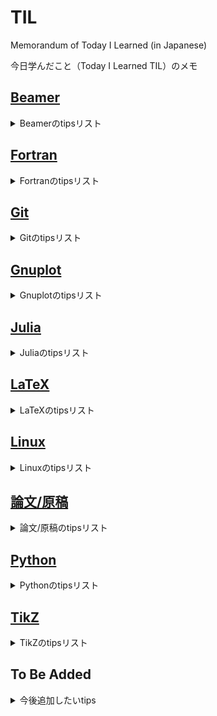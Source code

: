 # TIL

Memorandum of Today I Learned (in Japanese)

今日学んだこと（Today I Learned TIL）のメモ

## [Beamer](https://github.com/ryo-ARAKI/TIL/tree/master/beamer)

<details>
<summary>Beamerのtipsリスト</summary>

- [backup_slide.md](https://github.com/ryo-ARAKI/TIL/blob/master/beamer/backup_slide.md)
  - Beamerで総スライド番号に影響しない補遺スライドを作成する
- [bibliography_break_frame.md](https://github.com/ryo-ARAKI/TIL/blob/master/beamer/bibliography_break_frame.md)
  - Beamerで参考文献を出力する
- [change_default_font_size.md](https://github.com/ryo-ARAKI/TIL/blob/master/beamer/change_default_font_size.md)
  - デフォルトのフォントサイズを変更する
- [handout_with_complex_animation.md](https://github.com/ryo-ARAKI/TIL/blob/master/beamer/handout_with_complex_animation.md)
  - アニメーションを handout に反映する
- [hfill_in_frametitle.md](https://github.com/ryo-ARAKI/TIL/blob/master/beamer/hfill_in_frametitle.md)
  - Frametitle 中で右揃えする
- [itemize_animation.md](https://github.com/ryo-ARAKI/TIL/blob/master/beamer/itemize_animation.md)
  - `itemize` 環境にアニメーションをつける
- [itemize_temporarily_different_bullet.md](https://github.com/ryo-ARAKI/TIL/blob/master/beamer/itemize_temporarily_different_bullet.md)
  - `itemize` 環境中で一部だけ異なる bullet を使う
- [toc_customise.md](https://github.com/ryo-ARAKI/TIL/blob/master/beamer/toc_customise.md)
  - 目次の表示を制御する

</details>

## [Fortran](https://github.com/ryo-ARAKI/TIL/tree/master/fortran)

<details>
<summary>Fortranのtipsリスト</summary>

- [f2py.f90](https://github.com/ryo-ARAKI/TIL/blob/master/fortran/f2py.f90)と[f2py.py](https://github.com/ryo-ARAKI/TIL/blob/master/fortran/f2py.py)
  - Fortran と Python を連携する F2PY のサンプルプログラム
- [ifdef.f90](https://github.com/ryo-ARAKI/TIL/blob/master/fortran/ifdef.f90)
  - `#ifdef` フラグのサンプルプログラム

</details>

## [Git](https://github.com/ryo-ARAKI/TIL/tree/master/git)

<details>
<summary>Gitのtipsリスト</summary>

- [extract_subdirectory_as_new_repository.md](https://github.com/ryo-ARAKI/TIL/blob/master/git/extract_subdirectory_as_new_repository.md)
  - ある Git リポジトリ中のサブディレクトリを新しいリポジトリとして切り出す
- [rename_remote_branch.md](https://github.com/ryo-ARAKI/TIL/blob/master/git/rename_remote_branch.md)
  - Remote branch の名前を変える

</details>

## [Gnuplot](https://github.com/ryo-ARAKI/TIL/tree/master/gnuplot)

<details>
<summary>Gnuplotのtipsリスト</summary>

- [decimate_data.md](https://github.com/ryo-ARAKI/TIL/blob/master/gnuplot/decimate_data.md)
  - データを間引いて描画する
- [do_not_plot_0_data.md](https://github.com/ryo-ARAKI/TIL/blob/master/gnuplot/do_not_plot_0_data.md)
  - y=0 を描画しない
- [install_without_sudo.md](https://github.com/ryo-ARAKI/TIL/blob/master/gnuplot/install_without_sudo.md)
  - サーバに sudo 権限無しで gnuplot ver5.2.8 をインストールする
- [keep_plot_generated_by_gp_script.md](https://github.com/ryo-ARAKI/TIL/blob/master/gnuplot/keep_plot_generated_by_gp_script.md)
  - `.gp` スクリプトで描画したグラフを表示し続ける
- [plot_sum_of_multiple_columns.md](https://github.com/ryo-ARAKI/TIL/blob/master/gnuplot/plot_sum_of_multiple_columns.md)
  - 複数の列データの和を描画する
- [print_key_in_front.md](https://github.com/ryo-ARAKI/TIL/blob/master/gnuplot/print_key_in_front.md)
  - 凡例を前面に出力する
- [set_plot_range.md](https://github.com/ryo-ARAKI/TIL/blob/master/gnuplot/set_plot_range.md)
  - データの描画範囲を指定する

</details>

## [Julia](https://github.com/ryo-ARAKI/TIL/tree/master/julia)

<details>
<summary>Juliaのtipsリスト</summary>

- [package_list_for_physics_simulation.md](https://github.com/ryo-ARAKI/TIL/blob/master/julia/package_list_for_physics_simulation.md)
  - 物理シミュレーション/数値計算に役立つ Julia のパッケージリスト
- [performance_improvement.md](https://github.com/ryo-ARAKI/TIL/blob/master/julia/performance_improvement.md)
  - Juilaで実装したコードを高速化する方法
- [Unitful.jl](https://github.com/ryo-ARAKI/TIL/blob/master/julia/Unitful.jl)
  - `Unitful` パッケージを使った単位つき数値の計算のサンプルプログラム

</details>

## [LaTeX](https://github.com/ryo-ARAKI/TIL/tree/master/latex)

<details>
<summary>LaTeXのtipsリスト</summary>

- [aligned_equations_breakline.md](https://github.com/ryo-ARAKI/TIL/blob/master/latex/aligned_equations_breakline.md)
  - `aligned` 環境下で長い方程式を改行する
- [arxiv_with_template.md](https://github.com/ryo-ARAKI/TIL/blob/master/latex/arxiv_with_template.md)
  - いろいろな論文雑誌のテンプレートを使って arXiv にプレプリントを投稿する際の注意点
- [bib_arXiv.md](https://github.com/ryo-ARAKI/TIL/blob/master/latex/bib_arXiv.md)
  - `.bib` ファイルでの arXiv の論文のフォーマット
- [bib_check_lacking_field.md](https://github.com/ryo-ARAKI/TIL/blob/master/latex/bib_check_lacking_field.md)
  - `.bib` ファイルの必須フィールドの抜けを確認する
- [biblatex_submit_to_APS.md](https://github.com/ryo-ARAKI/TIL/blob/master/latex/biblatex_submit_to_APS.md)
  - REVTeX + BibLaTeX で参考文献を管理している論文を APS に投稿する
- [biblatex_suppress_issue_inside_parthensis.md](https://github.com/ryo-ARAKI/TIL/blob/master/latex/biblatex_suppress_issue_inside_parthensis.md)
  - BibLaTeX で出版年の括弧に `issue` の情報が入ってしまうのを抑制する
- [dummy_contents.md](https://github.com/ryo-ARAKI/TIL/blob/master/latex/dummy_contents.md)
  - ダミー文章や図を挿入する
- [empheq_single_equation_number.md](https://github.com/ryo-ARAKI/TIL/blob/master/latex/empheq_single_equation_number.md)
  - `empheq` 環境下で数式番号をまとめる
- [eqref_refer.md](https://github.com/ryo-ARAKI/TIL/blob/master/latex/eqref_refer.md)
  - `\eqref` で数式を参照する
- [footnote_inside_caption.md](https://github.com/ryo-ARAKI/TIL/blob/master/latex/footnote_inside_caption.md)
  - Caption中に `\footnote` を挿入する
- [holizontal_line_for_document_width.md](https://github.com/ryo-ARAKI/TIL/blob/master/latex/holizontal_line_for_document_width.md)
  - 文章幅と同じ長さの横線を引く
- [hyperref_setup.md](https://github.com/ryo-ARAKI/TIL/blob/master/latex/hyperref_setup.md)
  - `hyperref` パッケージの設定
- [itemize_align_inside.md](https://github.com/ryo-ARAKI/TIL/blob/master/latex/itemize_align_inside.md)
  - `itemize` 環境内でテキストを揃える
- [latexdiff-vc.md](https://github.com/ryo-ARAKI/TIL/blob/master/latex/latexdiff-vc.md)
  - LaTeXdiff と git を連携する
- [matplotlib_colour.md](https://github.com/ryo-ARAKI/TIL/blob/master/latex/matplotlib_colour.md)
  - Matplotlib のカラーマップと同じ色を使う
- [overflow_numbering_suppress.md](https://github.com/ryo-ARAKI/TIL/blob/master/latex/overflow_numbering_suppress.md)
  - footnote 番号（アルファベット）や `\subfloat` の図番号のオーバーフローを抑制する
- [revtex_preamble.md](https://github.com/ryo-ARAKI/TIL/blob/master/latex/revtex_preamble.md)
  - REVTeXなど論文執筆時の `.tex` テンプレートに追加するパッケージや設定
- [siunitx.md](https://github.com/ryo-ARAKI/TIL/blob/master/latex/siunitx.md)
  - siunitx を使った単位付き数値を math 環境で使う際の最適解
- [super_sub_script_in_text.md](https://github.com/ryo-ARAKI/TIL/blob/master/latex/super_sub_script_in_text.md)
  - Math モード以外で上付き（下付き）文字を使う
- [texlive_clean_install.md](https://github.com/ryo-ARAKI/TIL/blob/master/latex/texlive_clean_install.md)
  - TeXLive をクリーンインストールする手順
- [toc_correct_pagenumber_and_link.md](https://github.com/ryo-ARAKI/TIL/blob/master/latex/toc_correct_pagenumber_and_link.md)
  - 手動で目次に追加する項目に正しくページ番号とリンクを対応づける
- [transpose_symbol.md](https://github.com/ryo-ARAKI/TIL/blob/master/latex/transpose_symbol.md)
  - 行列，ベクトルの転置（transpose）をどう表記するか？
- [underbrace_breakline.md](https://github.com/ryo-ARAKI/TIL/blob/master/latex/underbrace_breakline.md)
  - `underbrace` 環境中で改行する
- [underbrace_fix.md](https://github.com/ryo-ARAKI/TIL/blob/master/latex/underbrace_fix.md)
  - `\underbrace` の表示がおかしい
- [underline_breakline.md](https://github.com/ryo-ARAKI/TIL/blob/master/latex/underline_breakline.md)
  - `\underline` 環境中で改行する

</details>

## [Linux](https://github.com/ryo-ARAKI/TIL/tree/master/linux)

<details>
<summary>Linuxのtipsリスト</summary>

- [command_cheatsheet.md](https://github.com/ryo-ARAKI/TIL/blob/master/linux/command_cheatsheet.md)
  - Linux の（やや複雑な）コマンドチートシート
- [fish_add_remove_path.md](https://github.com/ryo-ARAKI/TIL/blob/master/linux/fish_add_remove_path.md)
  - fish shell における永続的な `PATH` の追加/削除
- [gnome_shell_extensions.md](https://github.com/ryo-ARAKI/TIL/blob/master/linux/gnome_shell_extensions.md)
  - GNOME shell extensionsのリスト
- [shell_interactive.md](https://github.com/ryo-ARAKI/TIL/blob/master/linux/shell_interactive.md)
  - シェルスクリプトにおける Yes/No の選択に応じた対話的実行
- [shell_iteration.md](https://github.com/ryo-ARAKI/TIL/blob/master/linux/shell_iteration.md)
  - シェルスクリプトにおける複数のファイルに対する繰り返し処理

</details>

## [論文/原稿](https://github.com/ryo-ARAKI/TIL/tree/master/manuscript)

<details>
<summary>論文/原稿のtipsリスト</summary>

- [add_CC-BY_license.md](https://github.com/ryo-ARAKI/TIL/blob/master/manuscript/add_CC-BY_license.md)
  - プレプリントへのCC-BYライセンスの付与

</details>

## [Python](https://github.com/ryo-ARAKI/TIL/tree/master/python)

<details>
<summary>Pythonのtipsリスト</summary>

- [lineplot_with_arrow_annotation.py](https://github.com/ryo-ARAKI/TIL/blob/master/python/lineplot_with_arrow_annotation.py)
  - Matplotlib の `plt.plot` に矢印のアノーテーションをつけるサンプルプログラム
- [maintain_same_margin_for_different_label.md](https://github.com/ryo-ARAKI/TIL/blob/master/python/maintain_same_margin_for_different_label.md)
  - 異なる軸ラベルに対して同一のプロット領域を確保する
- [matplotlib_bool_mask.py](https://github.com/ryo-ARAKI/TIL/blob/master/python/matplotlib_bool_mask.py)
  - Matplotlib の `plot` で，boolean array を用いてグラフの一部だけを強調するサンプルプログラム
- [matplotlib_latex.py](https://github.com/ryo-ARAKI/TIL/blob/master/python/matplotlib_latex.py)
  - Matplotlib で LaTeX 書式を使うサンプルプログラム
- [matplotlib_share_x_axis.py](https://github.com/ryo-ARAKI/TIL/blob/master/python/matplotlib_share_x_axis.py)
  - Matplotlib で異なるスケールのデータを$x$軸を共有してプロットするサンプルプログラム
- [matplotlib_ticks_position.py](https://github.com/ryo-ARAKI/TIL/blob/master/python/matplotlib_ticks_position.py)
  - Matplotlib で軸の `ticks` 位置を調整するサンプルプログラム
- [numerical_sequence_with_white_space.md](https://github.com/ryo-ARAKI/TIL/blob/master/python/numerical_sequence_with_white_space.md)
  - 数列を空白区切りで出力する
- [scatter_plot_with_raster.md](https://github.com/ryo-ARAKI/TIL/blob/master/python/scatter_plot_with_raster.md)
  - Scatter プロットの scatter 部分のみをラスタライズして高速化する

</details>

## [TikZ](https://github.com/ryo-ARAKI/TIL/tree/master/tikz)

<details>
<summary>TikZのtipsリスト</summary>

- [bezier_curve.md](https://github.com/ryo-ARAKI/TIL/blob/master/tikz/bezier_curve.md)
  - Bézier曲線 control points で制御する
- [draw_vortex.md](https://github.com/ryo-ARAKI/TIL/blob/master/tikz/draw_vortex.md)
  - 渦を描く
- [shadow_even_odd.md](https://github.com/ryo-ARAKI/TIL/blob/master/tikz/shadow_even_odd.md)
  - 図で強調したい領域**以外** に影をつける
- [tikz_tutorial.md](https://github.com/ryo-ARAKI/TIL/blob/master/tikz/tikz_tutorial.md)
  - TikZ のチュートリアル
- [use_colon.md](https://github.com/ryo-ARAKI/TIL/blob/master/tikz/use_colon.md)
  - `tikzpicture` 環境中でコロン記号を使う

</details>

## To Be Added

<details>
<summary>今後追加したいtips</summary>

- HDF ファイル
  - Fortran90 から HDF ファイル形式への書き込み，読み取り方法
  - HDF ファイルを ParaView から読み込む方法
- LaTeX
  - 卒論/修論テンプレートで工夫した点
  - 博士論文のテンプレートで工夫した点
  - 上記テンプレートで工夫した点
- Python
  - 解析コードで工夫した点
- Julia
  - 解析コードで工夫した点

</details>
